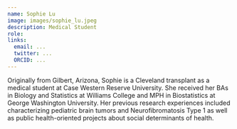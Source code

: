 ```yaml
---
name: Sophie Lu
image: images/sophie_lu.jpeg
description: Medical Student
role: 
links:
  email: ...
  twitter: ...
  ORCID: ...
---
```


Originally from Gilbert, Arizona, Sophie is a Cleveland transplant as a medical student at Case Western Reserve University. She received her BAs in Biology and Statistics at Williams College and MPH in Biostatistics at George Washington University. Her previous research experiences included characterizing pediatric brain tumors and Neurofibromatosis Type 1 as well as public health-oriented projects about social determinants of health.
